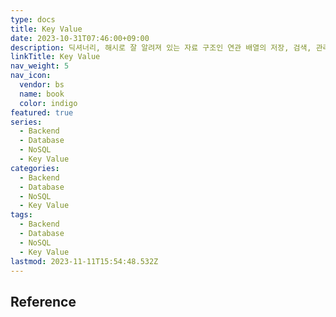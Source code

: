 ```yaml
---
type: docs
title: Key Value
date: 2023-10-31T07:46:00+09:00
description: 딕셔너리, 해시로 잘 알려져 있는 자료 구조인 연관 배열의 저장, 검색, 관리를 위해 설계된 데이터 스토리지 패러다임
linkTitle: Key Value
nav_weight: 5
nav_icon:
  vendor: bs
  name: book
  color: indigo
featured: true
series:
  - Backend
  - Database
  - NoSQL
  - Key Value
categories:
  - Backend
  - Database
  - NoSQL
  - Key Value
tags:
  - Backend
  - Database
  - NoSQL
  - Key Value
lastmod: 2023-11-11T15:54:48.532Z
---
```


## Reference
